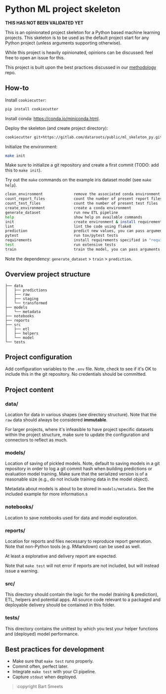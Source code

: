 # Python ML project skeleton

**THIS HAS NOT BEEN VALIDATED YET**

This is an opinionated project skeleton for a Python based machine learning 
projects. This skeleton is to be used as the default project start for any
Python project (unless arguments supporting otherwise).

While this project is heavily opinionated, opinions can be discussed: 
feel free to open an issue for this.

This project is built upon the best practices discussed in 
our [methodology](https://gitlab.com/dataroots/public/methodology) repo.

## How-to

Install `cookiecutter`:

```sh
pip install cookiecutter
```

Install conda: https://conda.io/miniconda.html.

Deploy the skeleton (and create project directory):

```sh
cookiecutter git+https://gitlab.com/dataroots/public/ml_skeleton_py.git
```

Initialize the environment:

```sh
make init
```

Make sure to initialize a git repository and create a first commit 
(TODO: add this to `make init`).

Try out the `make` commands on the example iris dataset model (see 
`make help`).

```sh
clean_environment              remove the associated conda environment
count_report_files             count the number of present report files
count_test_files               count the number of present test files
create_environment             create a conda environment
generate_dataset               run new ETL pipeline
help                           show help on available commands
init                           create environment & install requirements.txt
lint                           lint the code using flake8
prediction                     predict new values, you can pass arguments as follows: make ARGS="--foo 10 --bar 20" train
pytest                         run tox/pytest tests
requirements                   install requirements specified in "requirements.txt"
test                           run extensive tests
train                          train the model, you can pass arguments as follows: make ARGS="--foo 10 --bar 20" train
```

Note the dependency: `generate_dataset` > `train` > `prediction`.

## Overview project structure

```
├── data
│   ├── predictions
│   ├── raw
│   ├── staging
│   └── transformed
├── models
│   └── metadata
├── notebooks
├── reports
├── src
│   ├── etl
│   ├── helpers
│   └── model
└── tests

```

## Project configuration

Add configuration variables to the `.env` file. Note, check to see if it's OK
to include this in the git repository. No credentials should be committed.

## Project content

### data/

Location for data in various shapes (see directory structure). 
Note that the `raw` data should always be considered **immutable**.

For larger projects, where it's infeasible to have project specific datasets 
within the project structure, make sure to update the configuration and 
connectors to reflect as much.

### models/

Location of saving of pickled models. Note, default to saving models in a git
repository in order to log a git commit hash when building predictions or 
evaluation model training. Make sure that the serialized version is of a 
reasonable size (e.g., do not include training data in the model object).

Metadata about models is about to be stored in `models/metadata`. See the 
included example for more information.s

### notebooks/

Location to save notebooks used for data and model exploration.

### reports/

Location for reports and files necessary to reproduce report generation. 
Note that non-Python tools (e.g. RMarkdown) can be used as well.

At least a explorative and delivery report are expected.

Note that `make test` will not error if reports are not included, but will
instead issue a warning.

### src/

This directory should contain the logic for the model (training & prediction),
ETL, helpers and potential apps. All source code relevant to a packaged 
and deployable delivery should be contained in this folder. 

### tests/

This directory contains the unittest by which you test your helper functions 
and (deployed) model performance.

## Best practices for development

- Make sure that `make test` runs properly.
- Commit often, perfect later.
- Integrate `make test` with your CI pipeline.
- Capture `stdout` when deployed.


> copyright Bart Smeets
